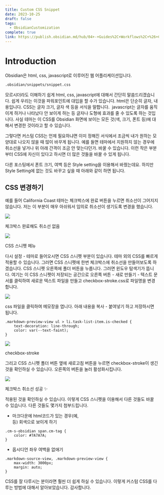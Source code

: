 ```yaml
---
title: Custom CSS Snippet
date: 2023-10-25
draft: false
tags:
  - ObsidianCustomization
complete: true
link: https://publish.obsidian.md/hub/04+-+Guides%2C+Workflows%2C+%26+Courses/Guides/How+to+Style+Obsidian#Where+do+I+put+my+stylin'+declarations
---
```

# **Introduction**

Obsidian은 html, css, javascript로 이루어진 웹 어플리케이션입니다.

```bash
.obsidian/snippets/snippet.css
```

모르시더라도 이해하기 쉽게 html, css, javascript에 대해서 간단히 말씀드리겠습니다. 쉽게 우리는 이것을 파워포인트에 대입을 할 수가 있습니다. html은 단순히 글자, 내용입니다. CSS는 글자 크기, 글자 색 등을 서식을 말합니다.  javascript는 글자를 움직이게 하거나 나타났다 안 보이게 하는 등 글자나 도형에 효과를 줄 수 있도록 하는 것입니다. 사실 테마는 이 CSS를 Obsidian 화면에 보이는 모든 것(색, 크기, 폰트 등)에 대해서 변경한 것이라고 할 수 있습니다. 

그렇다면 커스텀 CSS는 언제 필요하냐면 이미 정해진 서식에서 조금씩 내가 원하는 모양대로 나오지 않을 때 많이 바꾸게 됩니다. 예를 들면 테마에서 지원하지 않는 경우에 취소선을 넣거나 위 아래 간격이 조금 안 맞는다던가. 바꿀 수 있습니다. 이런 작은 부분부터 CSS에 자신이 있다고 하시면 더 많은 것들을 바꿀 수 있게 됩니다. 

다른 포스팅에서 폰트 크기, 여백 등은 Style setting을 이용해서 바꿨는데요. 하지만 Style Setting에 없는 것도 바꾸고 싶을 때 아래와 같이 하면 됩니다.

## **CSS 변경하기**

예를 들어 California Coast 테마는 체크박스에 완료 버튼을 누르면 취소선이 그어지지 않습니다. 저는 이 부분이 매우 아쉬워서 임의로 취소선이 생기도록 변경을 했습니다.

![](https://blog.kakaocdn.net/dn/cippNH/btrpPwUt5lc/UoKE0BZgSX1iUSteRCtd5K/img.png)

체크박스 완료해도 취소선 없음

![](https://blog.kakaocdn.net/dn/bjGGel/btrpz2naakF/Eby7KxRjvTkFljuhXkDrA0/img.png)

CSS 스니펫 메뉴

다시 설정 - 테마로 들어오시면 CSS 스니펫 부분이 있습니다. 테마 외의 CSS를 빠르게 적용할 수 있습니다. 그러면 CSS 스니펫에 한번 체크박스에 취소선을 만들어보도록 하겠습니다. CSS 스니펫 오른쪽에 폴더 버튼을 누릅니다. 그러면 윈도우 탐색기가 뜹니다. 여기는 이 CSS 스니펫이 저장되는 공간으로 오른쪽 버튼 - 새로 만들기 - 텍스트 문서를 클릭하여 새로운 텍스트 파일을 만들고 checkbox-stroke.css로 파일명을 변경합니다.

![](https://blog.kakaocdn.net/dn/4anoN/btrpLs6wykF/CoOHtadEyrrK9fsodG60j1/img.png)

css 파일을 클릭하여 메모장을 엽니다. 아래 내용을 복사 - 붙여넣기 하고 저장하시면 됩니다.

```
.markdown-preview-view ul > li.task-list-item.is-checked {
    text-decoration: line-through;
    color: var(--text-faint);
}
```

![](https://blog.kakaocdn.net/dn/Cz6fe/btrpPEZn0ec/ThfeArnVuROEOWkM0yssw1/img.png)

checkbox-stroke

그리고 CSS 스니펫 폴더 버튼 옆에 새로고침 버튼을 누르면 checkbox-stroke이 생긴 것을 확인하실 수 있습니다. 오른쪽의 버튼을 눌러 활성화시킵니다.

![](https://blog.kakaocdn.net/dn/bhI8Yn/btrpP3dA6hl/WjPM8qOfZ2htUzlgg8UkX0/img.png)

체크박스 취소선 성공 ✨

적용된 것을 확인하실 수 있습니다. 이렇게 CSS 스니펫을 이용해서 다른 것들도 바꿀 수 있습니다. 다른 것들도 몇가지 첨부드립니다. 

- 마크다운에 html코드가 있는 경우(예, <br>등) 회색으로 보이게 하기

```
.cm-s-obsidian span.cm-tag {
    color: #7A7A7A;
}
```

- 옵시디언 좌우 여백을 없애기

```
.markdown-source-view, .markdown-preview-view {
    max-width: 3000px;
    margin: auto;
}
```

CSS를 잘 다루시는 분이라면 훨씬 더 쉽게 하실 수 있습니다. 이렇게 커스텀 CSS를 다루는 방법에 대해서 알아보았습니다. 감사합니다.